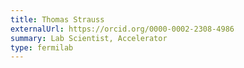 ```yaml
---
title: Thomas Strauss
externalUrl: https://orcid.org/0000-0002-2308-4986
summary: Lab Scientist, Accelerator
type: fermilab
---
```

